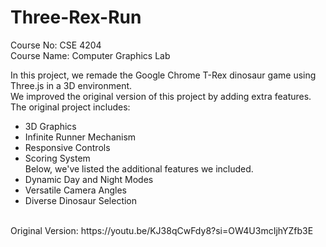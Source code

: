 # Three-Rex-Run
Course No: CSE 4204 <br/>
Course Name: Computer Graphics Lab <br/>

In this project, we remade the Google Chrome T-Rex dinosaur game using Three.js in a 3D environment. <br/>
We improved the original version of this project by adding extra features. The original project includes:
- 3D Graphics
- Infinite Runner Mechanism
- Responsive Controls
- Scoring System <br/> 
Below, we've listed the additional features we included.
- Dynamic Day and Night Modes
- Versatile Camera Angles
- Diverse Dinosaur Selection
   
<br/>  
Original Version: https://youtu.be/KJ38qCwFdy8?si=OW4U3mcIjhYZfb3E
